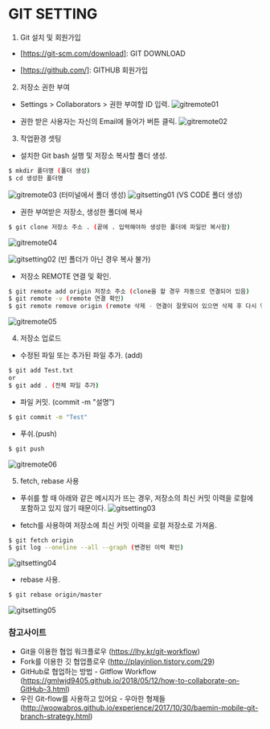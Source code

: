 # GIT SETTING

1. Git 설치 및 회원가입
- [https://git-scm.com/download]: GIT DOWNLOAD

- [https://github.com/]: GITHUB 회원가입



2. 저장소 권한 부여
- Settings > Collaborators > 권한 부여할 ID 입력.
![gitremote01](https://user-images.githubusercontent.com/43169339/48525004-d1bfa800-e8c5-11e8-8309-a8d5132efcfb.PNG)

- 권한 받은 사용자는 자신의 Email에 들어가 버튼 클릭.
![gitremote02](https://user-images.githubusercontent.com/43169339/48525191-84900600-e8c6-11e8-9a3e-d28b54a9a977.PNG)



3. 작업환경 셋팅
- 설치한 Git bash 실행 및 저장소 복사할 폴더 생성.
```sh
$ mkdir 폴더명 (폴더 생성)
$ cd 생성한 폴더명
```
![gitremote03](https://user-images.githubusercontent.com/43169339/48525513-c8cfd600-e8c7-11e8-97da-0ab8233373c9.PNG)
(터미널에서 폴더 생성)
![gitsetting01](https://user-images.githubusercontent.com/43169339/49420388-874b9000-f7ce-11e8-97ff-074bc23498b6.PNG)
(VS CODE 폴더 생성)


- 권한 부여받은 저장소, 생성한 폴더에 복사
```sh
$ git clone 저장소 주소 . (끝에 . 입력해야하 생성한 폴더에 파일만 복사함)
```
![gitremote04](https://user-images.githubusercontent.com/43169339/48525731-86f35f80-e8c8-11e8-8b45-09d749d7d3f3.PNG)

![gitsetting02](https://user-images.githubusercontent.com/43169339/49420761-5bc9a500-f7d0-11e8-946c-034f74e55b60.PNG)
(빈 폴더가 아닌 경우 복사 불가)


- 저장소 REMOTE 연결 및 확인.
```sh
$ git remote add origin 저장소 주소 (clone을 할 경우 자동으로 연결되어 있음)
$ git remote -v (remote 연결 확인)
$ git remote remove origin (remote 삭제 - 연결이 잘못되어 있으면 삭제 후 다시 연결)
```
![gitremote05](https://user-images.githubusercontent.com/43169339/48526074-a50d8f80-e8c9-11e8-9732-adc4dd3f915e.PNG)

4. 저장소 업로드
- 수정된 파일 또는 추가된 파일 추가. (add)
```sh
$ git add Test.txt
or
$ git add . (전체 파일 추가)
```

- 파일 커밋. (commit -m "설명")
```sh
$ git commit -m "Test"
```

- 푸쉬.(push)
```sh
$ git push
```
![gitremote06](https://user-images.githubusercontent.com/43169339/48526364-c02ccf00-e8ca-11e8-92c4-7e0a51316629.PNG)

5. fetch, rebase 사용
- 푸쉬를 할 때 아래와 같은 메시지가 뜨는 경우, 저장소의 최신 커밋 이력을 로컬에 포함하고 있지 않기 때문이다.
![gitsetting03](https://user-images.githubusercontent.com/43169339/49421458-515cda80-f7d3-11e8-874a-48b33889349f.PNG)

- fetch를 사용하여 저장소에 최신 커밋 이력을 로컬 저장소로 가져옴.
```sh
$ git fetch origin
$ git log --oneline --all --graph (변경된 이력 확인)
```
![gitsetting04](https://user-images.githubusercontent.com/43169339/49422014-718d9900-f7d5-11e8-84e1-69aa6e889828.PNG)

- rebase 사용.
```sh
$ git rebase origin/master
```
![gitsetting05](https://user-images.githubusercontent.com/43169339/49422126-ea8cf080-f7d5-11e8-95ed-63fcfc5987f7.PNG)



### 참고사이트
- Git을 이용한 협업 워크플로우 (https://lhy.kr/git-workflow)
- Fork를 이용한 깃 협업플로우 (http://playinlion.tistory.com/29)
- GitHub로 협업하는 방법 - Gitflow Workflow (https://gmlwjd9405.github.io/2018/05/12/how-to-collaborate-on-GitHub-3.html)
- 우린 Git-flow를 사용하고 있어요 - 우아한 형제들 (http://woowabros.github.io/experience/2017/10/30/baemin-mobile-git-branch-strategy.html)
